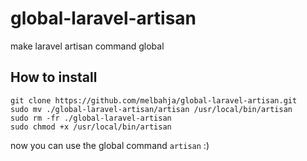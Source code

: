 # global-laravel-artisan
make laravel artisan command global

## How to install
```
git clone https://github.com/melbahja/global-laravel-artisan.git
sudo mv ./global-laravel-artisan/artisan /usr/local/bin/artisan
sudo rm -fr ./global-laravel-artisan
sudo chmod +x /usr/local/bin/artisan
```
now you can use the global command ```artisan``` :)

